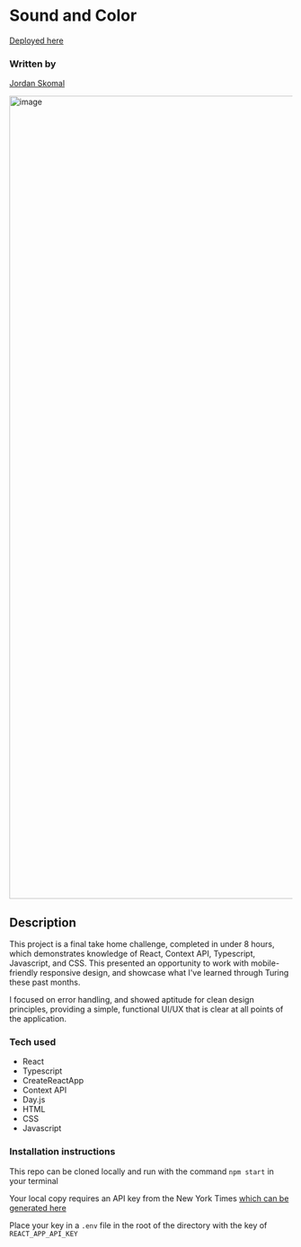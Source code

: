 # Sound and Color

[Deployed here]('https://sound-and-color.herokuapp.com/')

### Written by

[Jordan Skomal]('https://github.com/jskomal')

<img width="1430" alt="image" src="https://user-images.githubusercontent.com/90876852/171560228-ca6da8c3-3724-4602-a0fd-6253a8ef3beb.png">


## Description

This project is a final take home challenge, completed in under 8 hours, which demonstrates knowledge of React, Context API, Typescript, Javascript, and CSS. This presented an opportunity to work with mobile-friendly responsive design, and showcase what I've learned through Turing these past months.

I focused on error handling, and showed aptitude for clean design principles, providing a simple, functional UI/UX that is clear at all points of the application.

### Tech used

- React
- Typescript
- CreateReactApp
- Context API
- Day.js
- HTML
- CSS
- Javascript

### Installation instructions
This repo can be cloned locally and run with the command `npm start` in your terminal

Your local copy requires an API key from the New York Times [which can be generated here]('https://developer.nytimes.com/docs/top-stories-product/1/overview')

Place your key in a `.env` file in the root of the directory with the key of `REACT_APP_API_KEY`
